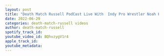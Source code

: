 ```yaml
---
layout: post
title: "Death Match Russell PodCast Live With  Indy Pro Wrestler Noah HossMan"
date: 2022-06-29
categories: death-match-russell videos
author: death-match-russell
spotify_track_id: 
youtube_video_id: BQhvzygV1r4
apple_track_id: 
youtube_metadata: 
---
```

